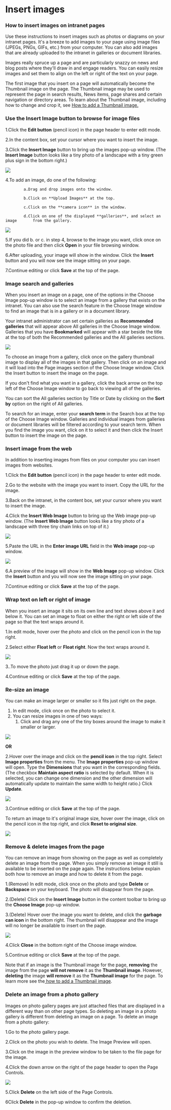 # Insert images



### How to insert images on intranet pages

Use these instructions to insert images such as photos or diagrams on your intranet pages. It's a breeze to add images to your page using image files \(JPEGs, PNGs, GIFs, etc.\) from your computer. You can also add images that are already uploaded to the intranet in galleries or document libraries.  
  
Images really spruce up a page and are particularly snazzy on news and blog posts where they'll draw in and engage readers. You can easily resize images and set them to align on the left or right of the text on your page.  
  
The first image that you insert on a page will automatically become the Thumbnail image on the page. The Thumbnail image may be used to represent the page in search results, News items, page shares and certain navigation or directory areas. To learn about the Thumbnail image, including how to change and crop it, see [How to add a Thumbnail image.](add-thumbnail-images/)

### Use the Insert Image button to browse for image files <a id="section1"></a>

1.Click the **Edit button** \(pencil icon\) in the page header to enter edit mode. 

2.In the content box, set your cursor where you want to insert the image. 

3.Click the **Insert Image** button to bring up the images pop-up window. \(The **Insert Image** button looks like a tiny photo of a landscape with a tiny green plus sign in the bottom right.\)

![](../../.gitbook/assets/1%20%2816%29.png)



4.To add an image, do one of the following:

            a.Drag and drop images onto the window.

            b.Click on **Upload Images** at the top.

            c.Click on the **camera icon** in the window.

            d.Click on one of the displayed **galleries**, and select an image       from the gallery.

![](../../.gitbook/assets/2%20%2836%29.jpg)



5.If you did b. or c. in step 4, browse to the image you want, click once on the photo file and then click **Open** in your file browsing window.

6.After uploading, your image will show in the window. Click the **Insert** button and you will now see the image sitting on your page.

7.Continue editing or click **Save** at the top of the page.

### Image search and galleries

When you insert an image on a page, one of the options in the Choose Image pop-up window is to select an image from a gallery that exists on the intranet. You can also use the search feature in the Choose Image window to find an image that is in a gallery or in a document library.  
  
Your intranet administrator can set certain galleries as **Recommended galleries** that will appear above All galleries in the Choose Image window. Galleries that you have **Bookmarked** will appear with a star beside the title at the top of both the Recommended galleries and the All galleries sections.

![](../../.gitbook/assets/3%20%2850%29.jpg)



  
To choose an image from a gallery, click once on the gallery thumbnail image to display all of the images in that gallery. Then click on an image and it will load into the Page images section of the Choose Image window. Click the Insert button to insert the image on the page.  
  
If you don't find what you want in a gallery, click the back arrow on the top left of the Choose Image window to go back to viewing all of the galleries.  
  
You can sort the All galleries section by Title or Date by clicking on the **Sort by** option on the right of All galleries.  
  
To search for an image, enter your **search term** in the Search box at the top of the Choose Image window. Galleries and individual images from galleries or document libraries will be filtered according to your search term. When you find the image you want, click on it to select it and then click the Insert button to insert the image on the page.

### Insert image from the web <a id="section2"></a>

In addition to inserting images from files on your computer you can insert images from websites.

1.Click the **Edit button** \(pencil icon\) in the page header to enter edit mode.

2.Go to the website with the image you want to insert. Copy the URL for the image.

3.Back on the intranet, in the content box, set your cursor where you want to insert the image.

4.Click the **Insert Web Image** button to bring up the Web image pop-up window. \(The **Insert Web Image** button looks like a tiny photo of a landscape with three tiny chain links on top of it.\)

![](../../.gitbook/assets/4%20%2826%29.png)

5.Paste the URL in the **Enter image URL** field in the **Web image** pop-up window.  


![](../../.gitbook/assets/5%20%2826%29.png)



6.A preview of the image will show in the **Web Image** pop-up window. Click the **Insert** button and you will now see the image sitting on your page.

7.Continue editing or click **Save** at the top of the page.

### Wrap text on left or right of image <a id="section3"></a>

When you insert an image it sits on its own line and text shows above it and below it. You can set an image to float on either the right or left side of the page so that the text wraps around it. 

1.In edit mode, hover over the photo and click on the pencil icon in the top right.

2.Select either **Float left** or **Float right**. Now the text wraps around it.

![](../../.gitbook/assets/6%20%286%29.png)



3..To move the photo just drag it up or down the page.

4.Continue editing or click **Save** at the top of the page.

### Re-size an image <a id="section4"></a>

You can make an image larger or smaller so it fits just right on the page.

1. In edit mode, click once on the photo to select it.
2. You can resize images in one of two ways:
   1. Click and drag any one of the tiny boxes around the image to make it smaller or larger.

![](../../.gitbook/assets/7%20%289%29.png)



 **OR**  
 

2.Hover over the image and click on the **pencil icon** in the top right. Select **Image properties** from the menu. The **Image properties** pop-up window will open. Type the **Dimensions** that you want in the corresponding fields. \(The checkbox **Maintain aspect ratio** is selected by default. When it is selected, you can change one dimension and the other dimension will automatically update to maintain the same width to height ratio.\) Click **Update**.

![](../../.gitbook/assets/8%20%281%29.jpg)



3.Continue editing or click **Save** at the top of the page.

To return an image to it's original image size, hover over the image, click on the pencil icon in the top right, and click **Reset to original size**.

![](../../.gitbook/assets/9%20%285%29.png)



### Remove & delete images from the page <a id="section7"></a>

You can remove an image from showing on the page as well as completely delete an image from the page. When you simply remove an image it still is available to be inserted on the page again. The instructions below explain both how to remove an image and how to delete it from the page. 

1.\(Remove\) In edit mode, click once on the photo and type **Delete** or **Backspace** on your keyboard. The photo will disappear from the page.

2.\(Delete\) Click on the **Insert Image** button in the content toolbar to bring up the **Choose Image** pop-up window. 

3.\(Delete\) Hover over the image you want to delete, and click the **garbage can icon** in the bottom right. The thumbnail will disappear and the image will no longer be available to insert on the page.   

![](../../.gitbook/assets/10%20%284%29.png)



4.Click **Close** in the bottom right of the Choose image window.

5.Continue editing or click **Save** at the top of the page.

Note that if an image is the Thumbnail image for the page, **removing** the image from the page **will not remove** it as the **Thumbnail image**. However, **deleting** the image **will remove** it as the **Thumbnail image** for the page. To learn more see the[ how to add a Thumbnail image](add-thumbnail-images/).

### Delete an image from a photo gallery <a id="section8"></a>

Images on photo gallery pages are just attached files that are displayed in a different way than on other page types. So deleting an image in a photo gallery is different from deleting an image on a page. To delete an image from a photo gallery:

1.Go to the photo gallery page.

2.Click on the photo you wish to delete. The Image Preview will open.

3.Click on the image in the preview window to be taken to the file page for the image.

4.Click the down arrow on the right of the page header to open the Page Controls.

![](../../.gitbook/assets/11%20%282%29.png)

5.Click **Delete** on the left side of the Page Controls.

6Click **Delete** in the pop-up window to confirm the deletion.

